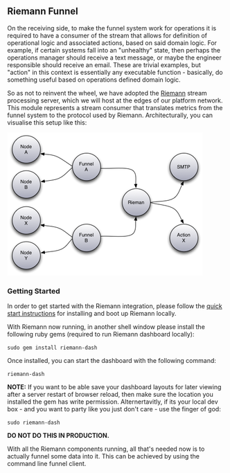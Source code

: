 ## Riemann Funnel

On the receiving side, to make the funnel system work for operations it is required to have a consumer of the stream that allows for definition of operational logic and associated actions, based on said domain logic. For example, if certain systems fall into an "unhealthy" state, then perhaps the operations manager should receive a text message, or maybe the engineer responsible should receive an email. These are trivial examples, but "action" in this context is essentially any executable function - basically, do something useful based on operations defined domain logic.

So as not to reinvent the wheel, we have adopted the [Riemann](http://riemann.io/) stream processing server, which we will host at the edges of our platform network. This module represents a stream consumer that translates metrics from the funnel system to the protocol used by Riemann. Architecturally, you can visualise this setup like this:

![Workflow](../docs/img/funnel-riemann.png)

### Getting Started

In order to get started with the Riemann integration, please follow the [quick start instructions](http://riemann.io/quickstart.html) for installing and boot up Riemann locally.

With Riemann now running, in another shell window please install the following ruby gems (required to run Riemann dashboard locally):

````
sudo gem install riemann-dash
````

Once installed, you can start the dashboard with the following command:

````
riemann-dash
````
**NOTE:** If you want to be able save your dashboard layouts for later viewing after a server restart of browser reload, then make sure the location you installed the gem has write permission. Alternertavitly, if its your local dev box - and you want to party like you just don't care - use the finger of god: 

````
sudo riemann-dash
````
**DO NOT DO THIS IN PRODUCTION.**

With all the Riemann components running, all that's needed now is to actually funnel some data into it. This can be achieved by using the command line funnel client.





